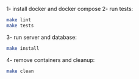 1- install docker and docker compose
2- run tests:
```bash
make lint
make tests
```
3- run server and database:
```bash
make install
```
4- remove containers and cleanup:
```bash
make clean
```
